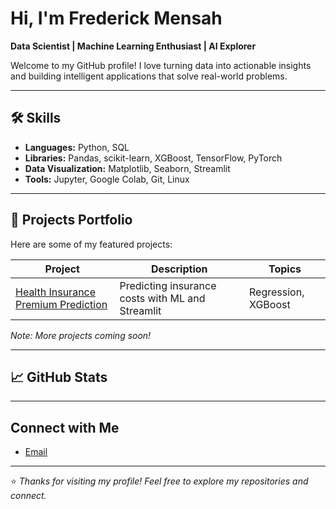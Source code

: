 # Hi, I'm Frederick Mensah

**Data Scientist | Machine Learning Enthusiast | AI Explorer**

Welcome to my GitHub profile! I love turning data into actionable insights and building intelligent applications that solve real-world problems.

---

## 🛠️ **Skills**

- **Languages:** Python, SQL
- **Libraries:** Pandas, scikit-learn, XGBoost, TensorFlow, PyTorch
- **Data Visualization:** Matplotlib, Seaborn, Streamlit
- **Tools:** Jupyter, Google Colab, Git, Linux

---

## 💼 **Projects Portfolio**

Here are some of my featured projects:

| Project | Description | Topics |
|---------|-------------|--------|
| [Health Insurance Premium Prediction](https://github.com/yourusername/health-insurance-premium-prediction) | Predicting insurance costs with ML and Streamlit | Regression, XGBoost |

*Note: More projects coming soon!*

---

## 📈 **GitHub Stats**
<!--
<p align="center">
  <img src="https://github-readme-stats.vercel.app/api?username=yourusername&show_icons=true&theme=default" alt="GitHub stats" />
</p>

-->
---

## **Connect with Me**

- [Email](mailto:kobla.mensahh@gmail.com)

---

⭐️ *Thanks for visiting my profile! Feel free to explore my repositories and connect.*
